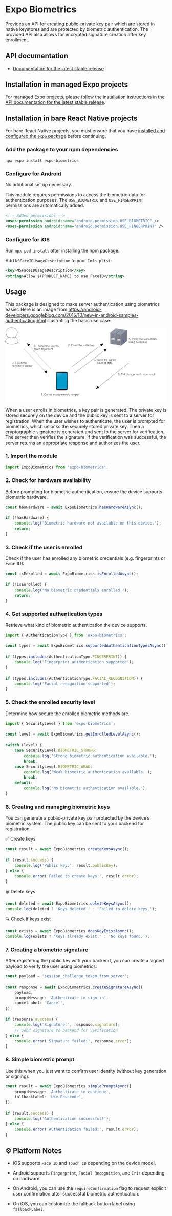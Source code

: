 # Expo Biometrics

Provides an API for creating public-private key pair which are stored in native keystores and are protected by biometric authentication. The provided API also allows for encrypted signature creation after key enrollment.

## API documentation

- [Documentation for the latest stable release](https://github.com/mahibulhaque/expo-biometrics#readme)

## Installation in managed Expo projects

For [managed](https://docs.expo.dev/archive/managed-vs-bare/) Expo projects, please follow the installation instructions in the [API documentation for the latest stable release](https://docs.expo.dev/versions/latest/sdk/local-authentication/).

## Installation in bare React Native projects

For bare React Native projects, you must ensure that you have [installed and configured the `expo` package](https://docs.expo.dev/bare/installing-expo-modules/) before continuing.

### Add the package to your npm dependencies

```
npx expo install expo-biometrics
```

### Configure for Android

No additional set up necessary.

This module requires permissions to access the biometric data for authentication purposes. The `USE_BIOMETRIC` and `USE_FINGERPRINT` permissions are automatically added.

```xml
<!-- Added permissions -->
<uses-permission android:name="android.permission.USE_BIOMETRIC" />
<uses-permission android:name="android.permission.USE_FINGERPRINT" />
```

### Configure for iOS

Run `npx pod-install` after installing the npm package.

Add `NSFaceIDUsageDescription` to your `Info.plist`:

```xml
<key>NSFaceIDUsageDescription</key>
<string>Allow $(PRODUCT_NAME) to use FaceID</string>
```

## Usage

This package is designed to make server authentication using biometrics easier. Here is an image from https://android-developers.googleblog.com/2015/10/new-in-android-samples-authenticating.html illustrating the basic use case:

![react-native-biometrics](/assets/biometricsdiagram.png)

When a user enrolls in biometrics, a key pair is generated. The private key is stored securely on the device and the public key is sent to a server for registration. When the user wishes to authenticate, the user is prompted for biometrics, which unlocks the securely stored private key. Then a cryptographic signature is generated and sent to the server for verification. The server then verifies the signature. If the verification was successful, the server returns an appropriate response and authorizes the user.

### 1. Import the module

```ts
import ExpoBiometrics from 'expo-biometrics';
```

### 2. Check for hardware availability

Before prompting for biometric authentication, ensure the device supports biometric hardware.

```ts
const hasHardware = await ExpoBiometrics.hasHardwareAsync();

if (!hasHardware) {
	console.log('Biometric hardware not available on this device.');
	return;
}
```

### 3. Check if the user is enrolled

Check if the user has enrolled any biometric credentials (e.g. fingerprints or Face ID):

```ts
const isEnrolled = await ExpoBiometrics.isEnrolledAsync();

if (!isEnrolled) {
	console.log('No biometric credentials enrolled.');
	return;
}
```

### 4. Get supported authentication types

Retrieve what kind of biometric authentication the device supports.

```ts
import { AuthenticationType } from 'expo-biometrics';

const types = await ExpoBiometrics.supportedAuthenticationTypesAsync();

if (types.includes(AuthenticationType.FINGERPRINT)) {
	console.log('Fingerprint authentication supported');
}

if (types.includes(AuthenticationType.FACIAL_RECOGNITION)) {
	console.log('Facial recognition supported');
}
```

### 5. Check the enrolled security level

Determine how secure the enrolled biometric methods are.

```ts
import { SecurityLevel } from 'expo-biometrics';

const level = await ExpoBiometrics.getEnrolledLevelAsync();

switch (level) {
	case SecurityLevel.BIOMETRIC_STRONG:
		console.log('Strong biometric authentication available.');
		break;
	case SecurityLevel.BIOMETRIC_WEAK:
		console.log('Weak biometric authentication available.');
		break;
	default:
		console.log('No biometric authentication available.');
}
```

### 6. Creating and managing biometric keys

You can generate a public-private key pair protected by the device’s biometric system. The public key can be sent to your backend for registration.

✅ Create keys

```ts
const result = await ExpoBiometrics.createKeysAsync();

if (result.success) {
	console.log('Public key:', result.publicKey);
} else {
	console.error('Failed to create keys:', result.error);
}
```

🗑️ Delete keys

```ts
const deleted = await ExpoBiometrics.deleteKeysAsync();
console.log(deleted ? 'Keys deleted.' : 'Failed to delete keys.');
```

🔍 Check if keys exist

```ts
const exists = await ExpoBiometrics.doesKeyExistAsync();
console.log(exists ? 'Keys already exist.' : 'No keys found.');
```

### 7. Creating a biometric signature

After registering the public key with your backend, you can create a signed payload to verify the user using biometrics.

```ts
const payload = 'session_challenge_token_from_server';

const response = await ExpoBiometrics.createSignatureAsync({
	payload,
	promptMessage: 'Authenticate to sign in',
	cancelLabel: 'Cancel',
});

if (response.success) {
	console.log('Signature:', response.signature);
	// Send signature to backend for verification
} else {
	console.error('Signature failed:', response.error);
}
```

### 8. Simple biometric prompt

Use this when you just want to confirm user identity (without key generation or signing).

```ts
const result = await ExpoBiometrics.simplePromptAsync({
	promptMessage: 'Authenticate to continue',
	fallbackLabel: 'Use Passcode',
});

if (result.success) {
	console.log('Authentication successful!');
} else {
	console.error('Authentication failed:', result.error);
}
```

## ⚙️ Platform Notes

- iOS supports `Face ID` and `Touch ID` depending on the device model.

- Android supports `Fingerprint`, `Facial Recognition`, and `Iris` depending on hardware.
- On Android, you can use the `requireConfirmation` flag to request explicit user confirmation after successful biometric authentication.
- On iOS, you can customize the fallback button label using `fallbackLabel`.
